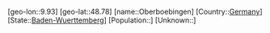 ﻿---
location: [48.78,9.93]
type: City
tags:
- geo/City


SpocWebEntityId: 33024
isDeleted: false
confidential: public

---
[geo-lon::9.93]
[geo-lat::48.78]
[name::Oberboebingen]
[Country::[Germany](geo/Continent/Europe/Germany.md)]
[State::[Baden-Wuerttemberg](geo/Continent/Europe/Germany/Baden-Wuerttemberg.md)]
[Population::]
[Unknown::]

